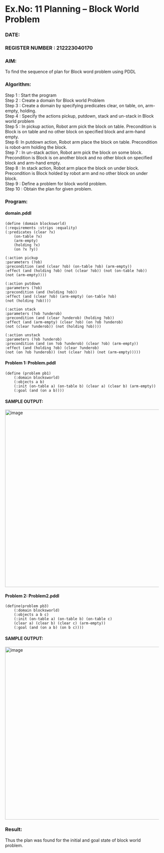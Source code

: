 # Ex.No: 11  Planning –  Block World Problem 
### DATE:                                                                            
### REGISTER NUMBER : 212223040170
### AIM: 
To find the sequence of plan for Block word problem using PDDL  
###  Algorithm:
Step 1 :  Start the program <br>
Step 2 : Create a domain for Block world Problem <br>
Step 3 :  Create a domain by specifying predicates clear, on table, on, arm-empty, holding. <br>
Step 4 : Specify the actions pickup, putdown, stack and un-stack in Block world problem <br>
Step 5 :  In pickup action, Robot arm pick the block on table. Precondition is Block is on table and no other block on specified block and arm-hand empty.<br>
Step 6:  In putdown action, Robot arm place the block on table. Precondition is robot-arm holding the block.<br>
Step 7 : In un-stack action, Robot arm pick the block on some block. Precondition is Block is on another block and no other block on specified block and arm-hand empty.<br>
Step 8 : In stack action, Robot arm place the block on under block. Precondition is Block holded by robot arm and no other block on under block.<br>
Step 9 : Define a problem for block world problem.<br> 
Step 10 : Obtain the plan for given problem.<br> 
     
### Program:

#### domain.pddl

```
(define (domain blocksworld)
(:requirements :strips :equality)
(:predicates (clear ?x)
    (on-table ?x)
    (arm-empty)
    (holding ?x)
    (on ?x ?y))
    
(:action pickup
:parameters (?ob)
:precondition (and (clear ?ob) (on-table ?ob) (arm-empty))
:effect (and (holding ?ob) (not (clear ?ob)) (not (on-table ?ob))
(not (arm-empty))))

(:action putdown
:parameters (?ob)
:precondition (and (holding ?ob))
:effect (and (clear ?ob) (arm-empty) (on-table ?ob)
(not (holding ?ob))))

(:action stack
:parameters (?ob ?underob)
:precondition (and (clear ?underob) (holding ?ob))
:effect (and (arm-empty) (clear ?ob) (on ?ob ?underob)
(not (clear ?underob)) (not (holding ?ob))))

(:action unstack
:parameters (?ob ?underob)
:precondition (and (on ?ob ?underob) (clear ?ob) (arm-empty))
:effect (and (holding ?ob) (clear ?underob)
(not (on ?ob ?underob)) (not (clear ?ob)) (not (arm-empty)))))
```

#### Problem 1: Problem.pddl

```
(define (problem pb1)
    (:domain blocksworld)
    (:objects a b)
    (:init (on-table a) (on-table b) (clear a) (clear b) (arm-empty))
    (:goal (and (on a b))))
```

#### SAMPLE OUTPUT:

<img width="636" height="580" alt="image" src="https://github.com/user-attachments/assets/5923c457-7006-4f34-8b91-7e174ca94422" />

#### Problem 2: Problem2.pddl

```
(define(problem pb3)
    (:domain blocksworld)
    (:objects a b c)
    (:init (on-table a) (on-table b) (on-table c)
    (clear a) (clear b) (clear c) (arm-empty))
    (:goal (and (on a b) (on b c))))
```

#### SAMPLE OUTPUT:

<img width="626" height="564" alt="image" src="https://github.com/user-attachments/assets/6e94d2d3-ae4b-477b-9ae7-8ef7abea11f8" />

### Result:
Thus the plan was found for the initial and goal state of block world problem.
